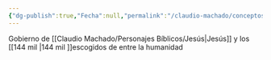 ```yaml
---
{"dg-publish":true,"Fecha":null,"permalink":"/claudio-machado/conceptos/reinado-de-1000-anos/","dgPassFrontmatter":true}
---
```


Gobierno de [[Claudio Machado/Personajes Bíblicos/Jesús\|Jesús]] y los [[144 mil \|144 mil ]]escogidos de entre la humanidad 